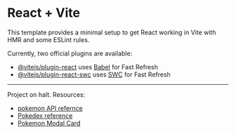 # React + Vite

This template provides a minimal setup to get React working in Vite with HMR and some ESLint rules.

Currently, two official plugins are available:

- [@vitejs/plugin-react](https://github.com/vitejs/vite-plugin-react/blob/main/packages/plugin-react/README.md) uses [Babel](https://babeljs.io/) for Fast Refresh
- [@vitejs/plugin-react-swc](https://github.com/vitejs/vite-plugin-react-swc) uses [SWC](https://swc.rs/) for Fast Refresh


----

Project on halt.
Resources: 
- [pokemon API refernce](https://pokeapi.co/api/v2/pokemon/4/)
- [Pokedex reference](https://in.portal-pokemon.com/play/pokedex)
- [Pokemon Modal Card](https://dribbble.com/shots/19201805-Daily-UI-2-Tribo-Criativa-Pok-mon/attachments/14356664?mode=media)